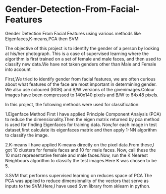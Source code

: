 # Gender-Detection-From-Facial-Features
Gender Detection From Facial Features using various methods like Eigenfaces,K-means,PCA then SVM

The objective of this project is to identify the gender of a person by looking at his/her photograph. This is a case of supervised learning where the algorithm is first trained on a set of female and male faces, and then used to classify new data.We have not taken genders other than Male and Female into account

First,We tried to identify gender from facial features, we are often curious about what features of the face are most important in determining gender.
We also use coloured (RGB) and B/W versions of the givenimages.Colour images have been compressed to 140x140 pixels and B/W to 64x48 pixels.

In this project, the following methods were used for classification:

1.Eigenface Method
First I have applied Principle Component Analysis (PCA) to reduce the dimensionality.Then the eigen matrix returned by pca method is used for finding Eigenfaces for training data.
Now,for each image in test dataset,first calculate its eigenfaces matrix and then apply 1-NN algorithm to classify the image.

2.K-means
I have applied K-means directly on the pixel data.From these,I got 10 clusters for female faces and 10 for male faces. Now, call these the 10 most representative female and male faces.Now, run the K Nearest Neighbours algorithm to classify the test images.Here K was chosen to be 5.

3.SVM that performs supervised learning on reduces space of PCA
The PCA was applied to reduce dimensionality of the vectors that serve as inputs to the SVM.Here,I have used Svm library from sklearn in python.


